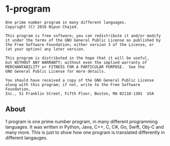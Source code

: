 # 1-program
    One prime number program in many different languages.
    Copyright (C) 2016 Nipun Chajed.

    This program is free software; you can redistribute it and/or modify
    it under the terms of the GNU General Public License as published by
    the Free Software Foundation; either version 3 of the License, or
    (at your option) any later version.

    This program is distributed in the hope that it will be useful,
    but WITHOUT ANY WARRANTY; without even the implied warranty of
    MERCHANTABILITY or FITNESS FOR A PARTICULAR PURPOSE.  See the
    GNU General Public License for more details.

    You should have received a copy of the GNU General Public License
    along with this program; if not, write to the Free Software Foundation,
    Inc., 51 Franklin Street, Fifth Floor, Boston, MA 02110-1301  USA

## About

1 program is one prime number program, in many different programming languages.
It was written in Python, Java, C++, C, C#, Go, Swift, Obj-C and many more.
This is just to show how one program is translated differently in different langauges.
